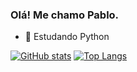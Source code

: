 ### Olá! Me chamo Pablo.

- 🧠 Estudando Python

[![GitHub stats](https://github-readme-stats.vercel.app/api?username=cafeskrt&show_icons=true&theme=dark)](https://github.com/cafeskrt/github-readme-stats)
[![Top Langs](https://github-readme-stats.vercel.app/api/top-langs/?username=cafeskrt&layout=compact&theme=dark)](https://github.com/cafeskrt/github-readme-stats)
